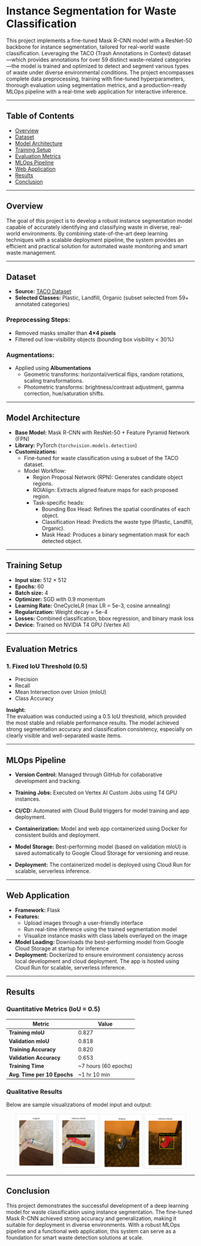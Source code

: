 
# Instance Segmentation for Waste Classification

This project implements a fine-tuned Mask R-CNN model with a ResNet-50 backbone for instance segmentation, tailored for real-world waste classification. Leveraging the TACO (Trash Annotations in Context) dataset—which provides annotations for over 59 distinct waste-related categories—the model is trained and optimized to detect and segment various types of waste under diverse environmental conditions. The project encompasses complete data preprocessing, training with fine-tuned hyperparameters, thorough evaluation using segmentation metrics, and a production-ready MLOps pipeline with a real-time web application for interactive inference.

---

## Table of Contents

- [Overview](#overview)  
- [Dataset](#dataset)  
- [Model Architecture](#model-architecture)  
- [Training Setup](#training-setup)  
- [Evaluation Metrics](#evaluation-metrics)  
- [MLOps Pipeline](#mlops-pipeline)  
- [Web Application](#web-application)  
- [Results](#results)  
- [Conclusion](#conclusion)

---

## Overview

The goal of this project is to develop a robust instance segmentation model capable of accurately identifying and classifying waste in diverse, real-world environments. By combining state-of-the-art deep learning techniques with a scalable deployment pipeline, the system provides an efficient and practical solution for automated waste monitoring and smart waste management.

---

## Dataset

- **Source:** [TACO Dataset](https://tacodataset.org/)
- **Selected Classes:** Plastic, Landfill, Organic (subset selected from 59+ annotated categories)

### Preprocessing Steps:
- Removed masks smaller than **4×4 pixels**
- Filtered out low-visibility objects (bounding box visibility < 30%)

### Augmentations:
- Applied using **Albumentations**
  - Geometric transforms: horizontal/vertical flips, random rotations, scaling transformations.
  - Photometric transforms: brightness/contrast adjustment, gamma correction, hue/saturation shifts.

---

## Model Architecture

- **Base Model:** Mask R-CNN with ResNet-50 + Feature Pyramid Network (FPN)
- **Library:** PyTorch (`torchvision.models.detection`)
- **Customizations:**
  - Fine-tuned for waste classification using a subset of the TACO dataset.
  - Model Workflow:
      - Region Proposal Network (RPN): Generates candidate object regions.
      - ROIAlign: Extracts aligned feature maps for each proposed region.
      - Task-specific heads:
          - Bounding Box Head: Refines the spatial coordinates of each object.
          - Classification Head: Predicts the waste type (Plastic, Landfill, Organic).
          - Mask Head: Produces a binary segmentation mask for each detected object.

---

## Training Setup

- **Input size:** 512 × 512  
- **Epochs:** 60  
- **Batch size:** 4  
- **Optimizer:** SGD with 0.9 momentum  
- **Learning Rate:** OneCycleLR (max LR = 5e-3, cosine annealing)  
- **Regularization:** Weight decay = 5e-4  
- **Losses:** Combined classification, bbox regression, and binary mask loss  
- **Device:** Trained on NVIDIA T4 GPU (Vertex AI)

---

## Evaluation Metrics

### 1. Fixed IoU Threshold (0.5)
- Precision
- Recall
- Mean Intersection over Union (mIoU)
- Class Accuracy

**Insight:**  
The evaluation was conducted using a 0.5 IoU threshold, which provided the most stable and reliable performance results. The model achieved strong segmentation accuracy and classification consistency, especially on clearly visible and well-separated waste items.

---

## MLOps Pipeline

- **Version Control:** Managed through GitHub for collaborative development and tracking.

- **Training Jobs:** Executed on Vertex AI Custom Jobs using T4 GPU instances.

- **CI/CD:** Automated with Cloud Build triggers for model training and app deployment.

- **Containerization:** Model and web app containerized using Docker for consistent builds and deployment.

- **Model Storage:** Best-performing model (based on validation mIoU) is saved automatically to Google Cloud Storage for versioning and reuse.

- **Deployment:** The containerized model is deployed using Cloud Run for scalable, serverless inference.


---

## Web Application

- **Framework:** Flask  
- **Features:**
  - Upload images through a user-friendly interface
  - Run real-time inference using the trained segmentation model
  - Visualize instance masks with class labels overlayed on the image
- **Model Loading:** Downloads the best-performing model from Google Cloud Storage at startup for inference
- **Deployment:** Dockerized to ensure environment consistency across local development and cloud deployment. The app is hosted using Cloud Run for scalable, serverless inference.


---

## Results

### Quantitative Metrics (IoU = 0.5)

| Metric                     | Value         |
|---------------------------|---------------|
| **Training mIoU**         | 0.827         |
| **Validation mIoU**       | 0.818         |
| **Training Accuracy**     | 0.820         |
| **Validation Accuracy**   | 0.653         |
| **Training Time**         | ~7 hours (60 epochs) |
| **Avg. Time per 10 Epochs** | ~1 hr 10 min |

### Qualitative Results

Below are sample visualizations of model input and output:

<p align="center">
  <img src="assets/result_1.png" alt="Segmentation Result 1" width="45%" />
  <img src="assets/result_2.png" alt="Segmentation Result 2" width="45%" />
</p>

---

## Conclusion

This project demonstrates the successful development of a deep learning model for waste classification using instance segmentation. The fine-tuned Mask R-CNN achieved strong accuracy and generalization, making it suitable for deployment in diverse environments. With a robust MLOps pipeline and a functional web application, this system can serve as a foundation for smart waste detection solutions at scale.
